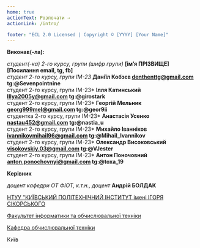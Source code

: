 ```yaml
---
home: true
actionText: Розпочати →
actionLink: /intro/

footer: "ECL 2.0 Licensed | Copyright © [YYYY] [Your Name]"
---
```



**Виконав(-ла):** 

*студент(-ка) 2-го курсу, групи (шифр групи)*<span padding-right:5em></span> **[ім’я ПРІЗВИЩЕ] [Посилання email, tg, fb]** <br>
*студент 2-го курсу, групи ІМ-23*<span padding-right:5em></span> **Даніїл Кобзєв denthenttg@gmail.com tg:@Sevenpointnine** <br>
студент 2-го курсу, групи ІМ-23*<span padding-right:5em></span> **Ілля Катинський Illya2005y@gmail.com tg:@girostark** <br>
студент 2-го курсу, групи ІМ-23*<span padding-right:5em></span> **Георгій Мельник georg999mel@gmail.com tg:@geor9ii** <br>
студентка 2-го курсу, групи ІМ-23*<span padding-right:5em></span> **Анастасія Усенко nastau452@gmail.com tg:@nastia_u** <br>
студент 2-го курсу, групи ІМ-23*<span padding-right:5em></span> **Михайло Іванніков ivannikovmihail96@gmail.com tg:@Mihail_Ivannikov** <br>
студент 2-го курсу, групи ІМ-23*<span padding-right:5em></span> **Олександр Високовський visokovskiy.03@gmail.com tg:@VJester** <br>
студент 2-го курсу, групи ІМ-23*<span padding-right:5em></span> **Антон Поночовний anton.ponochovnyi@gmail.com tg:@toxa_19** <br>


**Керівник**

*доцент кафедри ОТ ФІОТ, к.т.н., доцент*<span padding-right:5em></span> **Андрій БОЛДАК** 

[НТУУ "КИЇВСЬКИЙ ПОЛІТЕХНІЧНИЙ ІНСТИТУТ імені ІГОРЯ СІКОРСЬКОГО](https://kpi.ua/)

[Факультет інформатики та обчислювальної техніки](https://fiot.kpi.ua/)

[Кафедра обчислювальної техніки](https://comsys.kpi.ua/)

Київ
